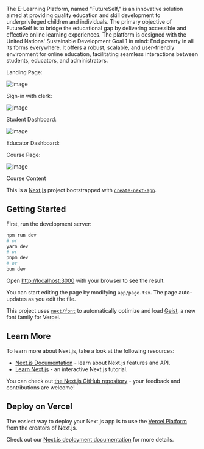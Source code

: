 The E-Learning Platform, named "FutureSelf," is an innovative solution aimed at providing quality education and skill development to underprivileged children and individuals. The primary objective of FutureSelf is to bridge the educational gap by delivering accessible and effective online learning experiences. The platform is designed with the United Nations' Sustainable Development Goal 1 in mind: End poverty in all its forms everywhere. It offers a robust, scalable, and user-friendly environment for online education, facilitating seamless interactions between students, educators, and administrators.


Landing Page:

![image](https://github.com/user-attachments/assets/f331f580-5cce-48f9-97d5-23df6c14d776)

Sign-in with clerk:

![image](https://github.com/user-attachments/assets/6cd9af98-5e50-4e60-b58a-95da0f980329)

Student Dashboard:

![image](https://github.com/user-attachments/assets/b8375a76-a93d-4121-92e3-5bfd4bf5561e)

Educator Dashboard: 



Course Page:

![image](https://github.com/user-attachments/assets/e54dc1d4-7679-4c19-83f8-04cf470e193d)

Course Content 


This is a [Next.js](https://nextjs.org) project bootstrapped with [`create-next-app`](https://nextjs.org/docs/app/api-reference/cli/create-next-app).

## Getting Started

First, run the development server:

```bash
npm run dev
# or
yarn dev
# or
pnpm dev
# or
bun dev
```

Open [http://localhost:3000](http://localhost:3000) with your browser to see the result.

You can start editing the page by modifying `app/page.tsx`. The page auto-updates as you edit the file.

This project uses [`next/font`](https://nextjs.org/docs/app/building-your-application/optimizing/fonts) to automatically optimize and load [Geist](https://vercel.com/font), a new font family for Vercel.

## Learn More

To learn more about Next.js, take a look at the following resources:

- [Next.js Documentation](https://nextjs.org/docs) - learn about Next.js features and API.
- [Learn Next.js](https://nextjs.org/learn) - an interactive Next.js tutorial.

You can check out [the Next.js GitHub repository](https://github.com/vercel/next.js) - your feedback and contributions are welcome!

## Deploy on Vercel

The easiest way to deploy your Next.js app is to use the [Vercel Platform](https://vercel.com/new?utm_medium=default-template&filter=next.js&utm_source=create-next-app&utm_campaign=create-next-app-readme) from the creators of Next.js.

Check out our [Next.js deployment documentation](https://nextjs.org/docs/app/building-your-application/deploying) for more details.


